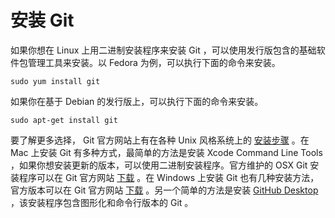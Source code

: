# 安装 Git

如果你想在 Linux 上用二进制安装程序来安装 Git ，可以使用发行版包含的基础软件包管理工具来安装。以 Fedora 为例，可以执行下面的命令来安装。

```
sudo yum install git
```

如果你在基于 Debian 的发行版上，可以执行下面的命令来安装。

```
sudo apt-get install git
```

要了解更多选择， Git 官方网站上有在各种 Unix 风格系统上的 [安装步骤](https://git-scm.com/download/linux) 。在 Mac 上安装 Git 有多种方式，最简单的方法是安装 Xcode Command Line Tools ，如果你想安装更新的版本，可以使用二进制安装程序。官方维护的 OSX Git 安装程序可以在 Git 官方网站 [下载](https://git-scm.com/download/mac) 。在 Windows 上安装 Git 也有几种安装方法，官方版本可以在 Git 官方网站 [下载](https://git-scm.com/download/win) 。另一个简单的方法是安装 [GitHub Desktop](https://desktop.github.com) ，该安装程序包含图形化和命令行版本的 Git 。
